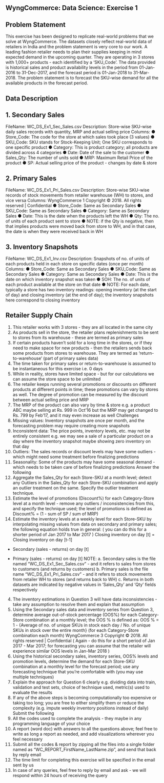  ## WyngCommerce: Data Science: Exercise 1

## Problem Statement
This exercise has been designed to replicate real-world problems that we solve at
WyngCommerce. The datasets closely reflect real-world data of retailers in India and the
problem statement is very core to our work.
A leading fashion retailer needs to plan their supplies keeping in mind expected demand in the
upcoming quarter. They are operating in 3 stores with 1,000+ products - each identified by a
‘SKU_Code’. The data provided is historical sales and product availability levels in the period
from 01-Jan-2016 to 31-Dec-2017, and the forecast period is 01-Jan-2018 to 31-Mar-2018. The
problem statement is to forecast the SKU-wise demand for all the available products in the
forecast period.

## Data Description
## 1. Secondary Sales
FileName: WC_DS_Ex1_Sec_Sales.csv
Description: Store-wise SKU-wise daily sales records with quantity, MRP and actual selling price
Columns:
● Store_Code: The code for the store at which sales took place (3 values)
● SKU_Code: SKU stands for Stock-Keeping Unit; One SKU corresponds to one specific
product
● Category: This is product category; all products are divided across 4 categories
● Date: Date of the sale to the customer
● Sales_Qty: The number of units sold
● MRP: Maximum Retail Price of the product
● SP: Actual selling price of the product - changes by date & store

## 2. Primary Sales
FileName: WC_DS_Ex1_Pri_Sales.csv
Description: Store-wise SKU-wise records of stock movements from retailer warehouse (WH) to
stores, and vice versa
Columns:
WyngCommerce 1
Copyright © 2018. All rights reserved | Confidential
● Store_Code: Same as Secondary Sales
● SKU_Code: Same as Secondary Sales
● Category: Same as Secondary Sales
● Date: This is the date when the products left the WH
● Qty: The no. of units of each product sent to store
● NOTE: if the Qty is negative, then that implies products were moved back from store to
WH, and in that case, the date is when they were received back in WH

## 3. Inventory Snapshots
FileName: WC_DS_Ex1_Inv.csv
Description: Snapshots of no. of units of each products held in each store on specific dates
(once per month)
Columns:
● Store_Code: Same as Secondary Sales
● SKU_Code: Same as Secondary Sales
● Category: Same as Secondary Sales
● Date: This is the date on which inventory snapshot was taken
● SOH: The no. of units of each product available at the store on that date
● NOTE: For each date, typically a store has two inventory readings: opening inventory (at
the start of day) and closing inventory (at the end of day); the inventory snapshots here
correspond to closing inventory

## Retailer Supply Chain
1. This retailer works with 3 stores - they are all located in the same city
2. As products sell in the store, the retailer plans replenishments to be sent to stores from
its warehouse - these are termed as primary sales
3. If certain products haven’t sold for a long time in the stores, or if they need to make
space for new products - then the retailers sends back some products from stores to
warehouse. They are termed as ‘return-to-warehouse’ (part of primary sales data)
4. The time taken for primary sales or return-to-warehouse is assumed to be instantaneous
for this exercise i.e. 0 days
5. While in reality, stores have limited space - but for our calculations we can assume the
store space to be unlimited
6. The retailer keeps running several promotions or discounts on different products at
different points in time; these promotions can vary by stores as well. The degree of
promotion can be measured by the discount between actual selling price and MRP
7. The MRP of the product can also vary by time & store e.g. a product ABC maybe selling
at Rs. 999 in Oct’16 but the MRP may get changed to Rs. 799 by Feb’17, and it may
even increase as well
Challenges
1. Missing values: Inventory snapshots are once per month, and the forecasting problem
may require creating more snapshots
2. Inconsistent data: The price points, inventory levels, etc. may not be entirely consistent
e.g. we may see a sale of a particular product on a day where the inventory snapshot
maybe showing zero inventory on that day
3. Outliers: The sales records or discount levels may have some outliers - which might
need some treatment before finalizing predictions
4. Seasonality: Some of the products may have some seasonal demand - which needs to
be taken care of before finalizing predictions
Answer the following
1. Aggregate the Sales_Qty for each Store-SKU at a month level; detect any Outliers in the
Sales_Qty for each Store-SKU combination and apply an outlier treatment on the same.
Specify the outlier treatment technique.
2. Estimate the level of promotions (Discount%) for each Category-Store level at a month
level - remove any outliers / inconsistencies from this, and specify the technique used;
the level of promotions is defined as Discount% = (1 - sum of SP / sum of MRP)
3. Estimate the inventory levels at a weekly level for each Store-SKU by interpolating
missing values from data on secondary and primary sales; the following equation holds
true in general: ( you can do this for a shorter period of Jan 2017 to Mar 2017 )
Closing inventory on day [t] = Closing inventory on day [t-1]
- Secondary (sales - returns) on day [t]
+ Primary (sales - returns) on day [t]
NOTE:
a. Secondary sales is the file named “WC_DS_Ex1_Sec_Sales.csv” - and it refers
to sales from stores to customers (and returns by customers)
b. Primary sales is the file name “WC_DS_Ex1_Pri_Sales.csv” - and it refers to
stock movements from retailer WH to stores (and returns back to WH)
c. Returns in both datasets are indicated by negative values in ‘Sales_Qty’ and ‘Qty’
fields respectively
4. The inventory estimations in Question 3 will have data inconsistencies - take any
assumption to resolve them and explain that assumption
5. Using the Secondary sales data and inventory series from Question 3, determine
average out-of-stock percentage (OOS%) for each Category-Store combination at a
monthly level; the OOS % is defined as:
OOS % = 1 - {Average of no. of unique SKUs in stock each day
/ No. of unique SKUs in stock over the entire month}
(for each Category-Store combination each month)
WyngCommerce 3
Copyright © 2018. All rights reserved | Confidential
( Again - do this for a short period of Jan 2017 - Mar 2017; for forecasting you can
assume that the retailer will experience similar OOS levels in Jan-Mar 2018 )
6. Using the historical secondary sales, inventory series, OOS% levels and promotion
levels, determine the demand for each Store-SKU combination at a monthly level for the
forecast period; use any forecasting technique that you’re comfortable with (you may use
multiple techniques)
7. Explain the approach for Question 6 clearly e.g. dividing data into train, validation and
test sets, choice of technique used, metric(s) used to evaluate the results
8. If any of the above steps is becoming computationally too expensive or taking too long;
you are free to either simplify them or reduce the complexity (e.g. impute weekly
inventory positions instead of daily)
Submit the following
1. All the codes used to complete the analysis - they maybe in any programming language
of your choice
2. A report (word doc) with answers to all the questions above; feel free to write as long a
report as needed, and add visualizations wherever you feel necessary
3. Submit all the codes & report by zipping all the files into a single folder named as
“WC_REPORT_FirstName_LastName.zip”, and send that back by reply email
4. The time limit for completing this exercise will be specified in the email sent by us
5. In case of any queries, feel free to reply by email and ask - we will respond within 24
hours of receiving the query
